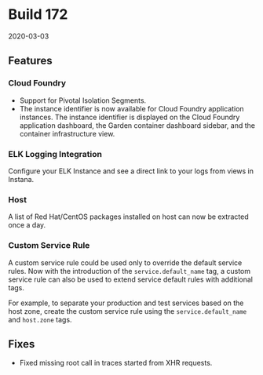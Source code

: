 # Build 172

2020-03-03

## Features

### Cloud Foundry

- Support for Pivotal Isolation Segments.
- The instance identifier is now available for Cloud Foundry application instances. The instance identifier is displayed on the Cloud Foundry application dashboard, the Garden container dashboard sidebar, and the container infrastructure view.

### ELK Logging Integration

Configure your ELK Instance and see a direct link to your logs from views in Instana.

### Host

A list of Red Hat/CentOS packages installed on host can now be extracted once a day. 

### Custom Service Rule

A custom service rule could be used only to override the default service rules. Now with the introduction of the `service.default_name` tag, a custom service rule can also be used to extend service default rules with additional tags.  

For example, to separate your production and test services based on the host zone, create the custom service rule using the `service.default_name` and `host.zone` tags. 

## Fixes

* Fixed missing root call in traces started from XHR requests.
